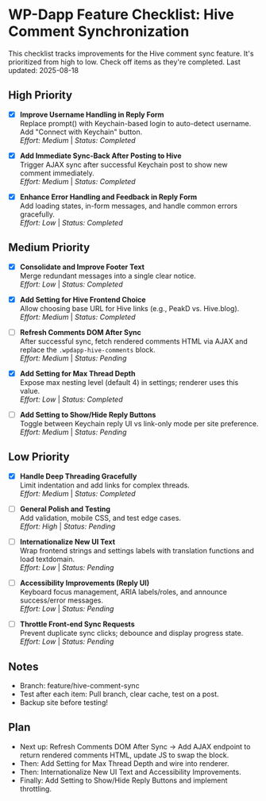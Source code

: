 # WP-Dapp Feature Checklist: Hive Comment Synchronization

This checklist tracks improvements for the Hive comment sync feature. It's prioritized from high to low. Check off items as they're completed. Last updated: 2025-08-18

## High Priority
- [x] **Improve Username Handling in Reply Form**  
  Replace prompt() with Keychain-based login to auto-detect username. Add "Connect with Keychain" button.  
  *Effort: Medium* | *Status: Completed*

- [x] **Add Immediate Sync-Back After Posting to Hive**  
  Trigger AJAX sync after successful Keychain post to show new comment immediately.  
  *Effort: Medium* | *Status: Completed*

- [x] **Enhance Error Handling and Feedback in Reply Form**  
  Add loading states, in-form messages, and handle common errors gracefully.  
  *Effort: Low* | *Status: Completed*

## Medium Priority
- [x] **Consolidate and Improve Footer Text**  
  Merge redundant messages into a single clear notice.  
  *Effort: Low* | *Status: Completed*

- [x] **Add Setting for Hive Frontend Choice**  
  Allow choosing base URL for Hive links (e.g., PeakD vs. Hive.blog).  
  *Effort: Medium* | *Status: Completed*

- [ ] **Refresh Comments DOM After Sync**  
  After successful sync, fetch rendered comments HTML via AJAX and replace the `.wpdapp-hive-comments` block.  
  *Effort: Medium* | *Status: Pending*

- [x] **Add Setting for Max Thread Depth**  
  Expose max nesting level (default 4) in settings; renderer uses this value.  
  *Effort: Low* | *Status: Completed*

- [ ] **Add Setting to Show/Hide Reply Buttons**  
  Toggle between Keychain reply UI vs link-only mode per site preference.  
  *Effort: Medium* | *Status: Pending*

## Low Priority
- [x] **Handle Deep Threading Gracefully**  
  Limit indentation and add links for complex threads.  
  *Effort: Medium* | *Status: Completed*

- [ ] **General Polish and Testing**  
  Add validation, mobile CSS, and test edge cases.  
  *Effort: High* | *Status: Pending*

- [ ] **Internationalize New UI Text**  
  Wrap frontend strings and settings labels with translation functions and load textdomain.  
  *Effort: Low* | *Status: Pending*

- [ ] **Accessibility Improvements (Reply UI)**  
  Keyboard focus management, ARIA labels/roles, and announce success/error messages.  
  *Effort: Low* | *Status: Pending*

- [ ] **Throttle Front‑end Sync Requests**  
  Prevent duplicate sync clicks; debounce and display progress state.  
  *Effort: Low* | *Status: Pending*

## Notes
- Branch: feature/hive-comment-sync
- Test after each item: Pull branch, clear cache, test on a post.
- Backup site before testing!

## Plan
- Next up: Refresh Comments DOM After Sync → Add AJAX endpoint to return rendered comments HTML, update JS to swap the block.
- Then: Add Setting for Max Thread Depth and wire into renderer.
- Then: Internationalize New UI Text and Accessibility Improvements.
- Finally: Add Setting to Show/Hide Reply Buttons and implement throttling.
